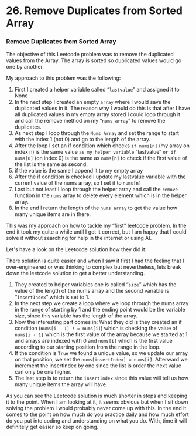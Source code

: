 # 26. Remove Duplicates from Sorted Array

### Remove Duplicates from Sorted Array

The objective of this Leetcode problem was to remove the duplicated values from the Array. The array is sorted so duplicated values would go one by another.

My approach to this problem was the following:

1. First I created a helper variable called “`lastvalue`” and assigned it to None
2. In the next step I created an empty `array` where I would save the duplicated values in it. The reason why I would do this is that after I have all duplicated values in my empty array stored I could loop through it and call the remove method on my “`nums array`” to remove the duplicates. 
3. As next step I loop through the `Nums Array` and set the range to start with the index 1 (not 0) and go to the length of the array. 
4. After the loop I set an if condition which checks `if nums[n]` (my array on index n) is the same value `as my helper variable` “lastvalue” `or if nums[0]` (on index 0) is the same as `nums[n]` to check if the first value of the list is the same as second.
5. if the value is the same I append it to my empty array 
6. After the if condition is checked I update my lastvalue variable with the current value of the nums array, so I set it to `nums[n]`
7. Last but not least I loop through the helper array and call the `remove` function in the `nums` array to delete every element which is in the helper array.
8. In the end I return the length of the `nums array` to get the value how many unique items are in there.

This was my approach on how to tackle my “first” leetcode problem. In the end it took my quite a while until I got it correct, but I am happy that I could solve it without searching for help in the internet or using AI. 

Let's have a look on the Leetcode solution how they did it:

There solution is quite easier and when I saw it first I had the feeling that I over-engineered or was thinking to complex but nevertheless, lets break down the leetcode solution to get a better understanding.

 

1. They created to helper variables one is called “`size`” which has the value of the length of the nums array and the second variable is “`insertIndex`” which is set to 1.
2. In the next step we create a loop where we loop through the nums array in the range of starting by 1 and the ending point would be the variable size, since this variable has the length of the array. 
3. Now the interesting part comes in: What they did is they created an if condition (`nums[i - 1] ! = nums[i]`) which is checking the value of `nums[i - 1]` which is the first value of the array because we started at 1 and arrays are indexed with 0 and `nums[i]` which is the first value according to our starting position from the range in the loop. 
4. If the condition is `True` we found a unique value, so we update our array on that position, we set the `nums[insertIndex] = nums[i]`. Afterward we increment the insertIndex by one since the list is order the next value can only be one higher.
5. The last step is to return the `insertIndex` since this value will tell us how many unique items the array will have.

As you can see the Leetcode solution is much shorter in steps and keeping it to the point. When I am looking at it, it seems obvious but when I sit down solving the problem I would probably never come up with this. In the end it comes to the point on how much do you practice daily and how much effort do you put into coding and understanding on what you do. With, time it will definitely get easier so keep on going.